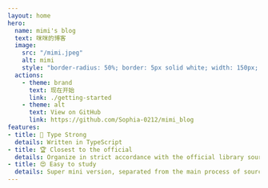 ```yaml
---
layout: home
hero:
  name: mimi's blog
  text: 咪咪的博客
  image:
    src: "/mimi.jpeg"
    alt: mimi
    style: "border-radius: 50%; border: 5px solid white; width: 150px; height: 150px;"
  actions:
    - theme: brand
      text: 现在开始
      link: ./getting-started
    - theme: alt
      text: View on GitHub
      link: https://github.com/Sophia-0212/mimi_blog
features:
- title: 🦾 Type Strong
  details: Written in TypeScript
- title: 🏆 Closest to the official
  details: Organize in strict accordance with the official library source code, including directories and variable names
- title: 😍 Easy to study
  details: Super mini version, separated from the main process of source code library
---
```


